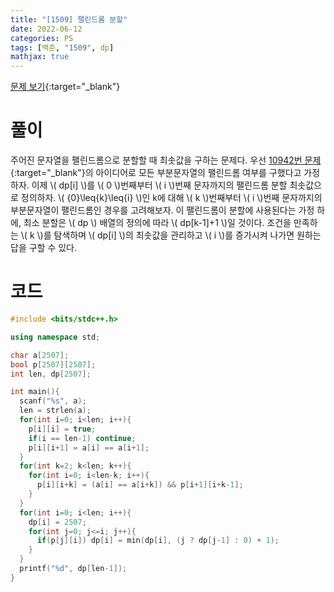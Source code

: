 ```yaml
---
title: "[1509] 팰린드롬 분할"
date: 2022-06-12
categories: PS
tags: [백준, "1509", dp]
mathjax: true
---
```


[문제 보기](https://www.acmicpc.net/problem/1509){:target="_blank"}

# 풀이
주어진 문자열을 팰린드롬으로 분할할 때 최솟값을 구하는 문제다. 우선 [10942번 문제](https://rosyrosie.github.io/ps/2022/06/12/10942/){:target="_blank"}의 아이디어로 모든 부분문자열의 팰린드롬 여부를 구했다고 가정하자. 이제 \\( dp[i] \\)를 \\( 0 \\)번째부터 \\( i \\)번째 문자까지의 팰린드롬 분할 최솟값으로 정의하자. 
\\( {0}\leq{k}\leq{i} \\)인 k에 대해 \\( k \\)번째부터 \\( i \\)번째 문자까지의 부분문자열이 팰린드롬인 경우를 고려해보자. 이 팰린드롬이 분할에 사용된다는 가정 하에, 최소 분할은 \\( dp \\) 배열의 정의에 따라 \\( dp[k-1]+1 \\)일 것이다. 조건을 만족하는 \\( k \\)를 탐색하며 \\( dp[i] \\)의 최솟값을 관리하고 \\( i \\)를 증가시켜 나가면 원하는 답을 구할 수 있다.

# 코드
```c++
#include <bits/stdc++.h>

using namespace std;

char a[2507];
bool p[2507][2507];
int len, dp[2507];

int main(){
  scanf("%s", a);
  len = strlen(a);
  for(int i=0; i<len; i++){
    p[i][i] = true;
    if(i == len-1) continue;
    p[i][i+1] = a[i] == a[i+1];
  }
  for(int k=2; k<len; k++){
    for(int i=0; i<len-k; i++){
      p[i][i+k] = (a[i] == a[i+k]) && p[i+1][i+k-1];
    }
  }
  for(int i=0; i<len; i++){
    dp[i] = 2507;
    for(int j=0; j<=i; j++){
      if(p[j][i]) dp[i] = min(dp[i], (j ? dp[j-1] : 0) + 1);
    }
  }
  printf("%d", dp[len-1]);
}
```